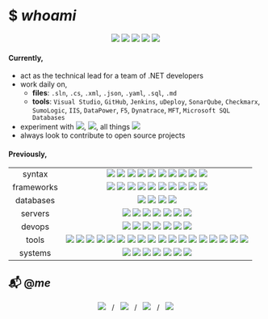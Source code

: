 # $ *whoami*
<p align="center">
 <a href="#"><img src="https://img.shields.io/badge/Full%20Stack-Developer-white?style=flat-square"></a>
 <a href="#"><img src="https://img.shields.io/badge/Open%20Source-Advocate-white?style=flat-square"></a>
 <a href="#"><img src="https://img.shields.io/badge/Clean%20Code-Fanatic-white?style=flat-square"></a>
 <a href="#"><img src="https://img.shields.io/badge/DevOps-Wizard-white?style=flat-square"></a>
 <a href="#"><img src="https://img.shields.io/badge/Shift%20Left-Mentor-white?style=flat-square"></a>
</p>

#### Currently,
* act as the technical lead for a team of .NET developers
* work daily on,
  * **files**: `.sln`, `.cs`, `.xml`, `.json`, `.yaml`, `.sql`, `.md`
  * **tools**: `Visual Studio`, `GitHub`, `Jenkins`, `uDeploy`, `SonarQube`, `Checkmarx`, `SumoLogic`, `IIS`, `DataPower`, `F5`, `Dynatrace`, `MFT`, `Microsoft SQL Databases`
* experiment with <img src="https://img.shields.io/badge/-Next.js-black?style=flat-square&logo=next.js"/>, <img src="https://img.shields.io/badge/-TensorFlow-FF6F00?style=flat-square&logo=tensorflow&logoColor=white"/>, all things <img src="https://img.shields.io/badge/--232F3E?style=flat-square&logo=amazon-aws"/>
* always look to contribute to open source projects

#### Previously,
<table>
 <tr align="center">
  <td>syntax</td>
  <td>
   <img src="https://img.shields.io/badge/-JavaScript-F7DF1E?style=flat-square&logo=javascript&logoColor=black"/>
   <img src="https://img.shields.io/badge/-TypeScript-007ACC?style=flat-square&logo=typescript"/>
   <img src="https://img.shields.io/badge/-Python-3776AB?style=flat-square&logo=Python&logoColor=white"/>
   <img src="https://img.shields.io/badge/-C%20Sharp-00599C?style=flat-square&logo=c%20sharp"/>
   <img src="https://img.shields.io/badge/-.NET-5C2D91?style=flat-square&logo=.net"/>
   <img src="https://img.shields.io/badge/-Java-007396?style=flat-square&logo=java&logoColor=white"/>
   <img src="https://img.shields.io/badge/-HTML5-E34F26?style=flat-square&logo=html5&logoColor=white"/>
   <img src="https://img.shields.io/badge/-CSS3-1572B6?style=flat-square&logo=css3"/>
   <img src="https://img.shields.io/badge/-Sass-CC6699?style=flat-square&logo=sass&logoColor=white"/>
   <img src="https://img.shields.io/badge/-Markdown-black?style=flat-square&logo=markdown&logoColor=white"/>
 </td>
 </tr>
 <tr align="center">
    <td>frameworks</td>
     <td>
      <img src="https://img.shields.io/badge/-React-61DAFB?style=flat-square&logo=react&logoColor=black"/>
      <img src="https://img.shields.io/badge/-Angular-DD0031?style=flat-square&logo=Angular"/>
      <img src="https://img.shields.io/badge/-Bootstrap-563D7C?style=flat-square&logo=bootstrap"/>
      <img src="https://img.shields.io/badge/-Node.js-339933?style=flat-square&logo=Node.js&logoColor=white"/>
      <img src="https://img.shields.io/badge/-Vue.js-4FC08D?style=flat-square&logo=vue.js&logoColor=white"/>
      <img src="https://img.shields.io/badge/-jQuery-0769AD?style=flat-square&logo=jquery&logoColor=white"/>
      <img src="https://img.shields.io/badge/-Django-092E20?style=flat-square&logo=django&logoColor=white"/>
      <img src="https://img.shields.io/badge/-Flask-black?style=flat-square&logo=flask&logoColor=white"/>
      <img src="https://img.shields.io/badge/-Spring-6DB33F?style=flat-square&logo=spring&logoColor=white"/>
      <img src="https://img.shields.io/badge/-Swagger-85EA2D?style=flat-square&logo=swagger&logoColor=black"/>
    </td>
 </tr>
 <tr align="center">
    <td>databases</td>
     <td>
      <img src="https://img.shields.io/badge/-MongoDB-47A248?style=flat-square&logo=mongodb&logoColor=white"/>
      <img src="https://img.shields.io/badge/-MySQL-4479A1?style=flat-square&logo=mysql&logoColor=white"/>
      <img src="https://img.shields.io/badge/-Microsoft%20SQL%20Server-CC2927?style=flat-square&logo=microsoft-sql-server&logoColor=white"/>
      <img src="https://img.shields.io/badge/-Oracle-F80000?style=flat-square&logo=oracle&logoColor=white"/>
    </td>
 </tr>
 <tr align="center">
    <td>servers</td>
     <td>
      <img src="https://img.shields.io/badge/-Digital%20Ocean-darkblue?style=flat-square&logo=digitalocean"/>
      <img src="https://img.shields.io/badge/-Amazon%20AWS-232F3E?style=flat-square&logo=amazon-aws"/>
      <img src="https://img.shields.io/badge/-Google%20Cloud-4285F4?style=flat-square&logo=google-cloud&logoColor=white"/>
      <img src="https://img.shields.io/badge/-Red%20Hat%20Open%20Shift-EE0000?style=flat-square&logo=Red-Hat-Open-Shift"/>
      <img src="https://img.shields.io/badge/-Firebase-FFCA28?style=flat-square&logo=firebase&logoColor=black"/>
      <img src="https://img.shields.io/badge/-nginx-269539?style=flat-square&logo=nginx&logoColor=white"/>
      <img src="https://img.shields.io/badge/-Apache-D22128?style=flat-square&logo=apache&logoColor=white"/>
    </td>
 </tr>
 <tr align="center">
    <td>devops</td>
     <td>
      <img src="https://img.shields.io/badge/-Git-F05032?style=flat-square&logo=git&logoColor=white"/>
      <img src="https://img.shields.io/badge/-GitHub-181717?style=flat-square&logo=github&logoColor=white"/>
      <img src="https://img.shields.io/badge/-GitLab-FCA121?style=flat-square&logo=gitlab&logoColor=black"/>
      <img src="https://img.shields.io/badge/-Jenkins-D24939?style=flat-square&logo=jenkins&logoColor=white"/>
      <img src="https://img.shields.io/badge/-SonarQube-4E9BCD?style=flat-square&logo=sonarqube&logoColor=white"/>
      <img src="https://img.shields.io/badge/-Subversion-809CC9?style=flat-square&logo=subversion&logoColor=white"/>
      <img src="https://img.shields.io/badge/-Azure%20DevOps-0078D7?style=flat-square&logo=azure-devops&logoColor=white"/>
    </td>
 </tr>
 <tr align="center">
    <td>tools</td>
     <td>
      <img src="https://img.shields.io/badge/-Docker-2496ED?style=flat-square&logo=docker&logoColor=white"/>
      <img src="https://img.shields.io/badge/-Visual%20Studio%20Code-4E9BCD?style=flat-square&logo=visual-studio-code&logoColor=white"/>
      <img src="https://img.shields.io/badge/-Visual%20Studio-5C2D91?style=flat-square&logo=visual-studio&logoColor=white"/>
      <img src="https://img.shields.io/badge/-SonarLint-CC2026?style=flat-square&logo=sonarlint&logoColor=white"/>
      <img src="https://img.shields.io/badge/-WebStorm-black?style=flat-square&logo=webstorm&logoColor=white"/>
      <img src="https://img.shields.io/badge/-IntelliJ%20IDEA-black?style=flat-square&logo=intellij-idea&logoColor=white"/>
      <img src="https://img.shields.io/badge/-PyCharm-black?style=flat-square&logo=pycharm&logoColor=white"/>
      <img src="https://img.shields.io/badge/-Eclipse%20IDE-2C2255?style=flat-square&logo=eclipse-ide&logoColor=white"/>
      <img src="https://img.shields.io/badge/-Atom-66595C?style=flat-square&logo=atom&logoColor=white"/>
      <img src="https://img.shields.io/badge/-Jupyter-F37626?style=flat-square&logo=jupyter&logoColor=white"/>
      <img src="https://img.shields.io/badge/-Postman-FF6C37?style=flat-square&logo=postman&logoColor=white"/>
      <img src="https://img.shields.io/badge/-Apache%20Maven-C71A36?style=flat-square&logo=apache-maven&logoColor=white"/>
      <img src="https://img.shields.io/badge/-Gradle-02303A?style=flat-square&logo=gradle&logoColor=white"/>
      <img src="https://img.shields.io/badge/-Dynatrace-1496FF?style=flat-square&logo=dynatrace&logoColor=white"/>
      <img src="https://img.shields.io/badge/-Lighthouse-F44B21?style=flat-square&logo=lighthouse&logoColor=white"/>
      <img src="https://img.shields.io/badge/-Powershell-5391FE?style=flat-square&logo=powershell&logoColor=white"/>
      <img src="https://img.shields.io/badge/-Vagrant-1563FF?style=flat-square&logo=vagrant&logoColor=white"/>
      <img src="https://img.shields.io/badge/-Homebrew-FBB040?style=flat-square&logo=homebrew&logoColor=black"/>
    </td>
 </tr>
 <tr align="center">
    <td>systems</td>
     <td>
      <img src="https://img.shields.io/badge/-MacOS-999?style=flat-square&logo=apple&logoColor=white"/>
      <img src="https://img.shields.io/badge/-Windows-0078D6?style=flat-square&logo=windows&logoColor=white"/>
      <img src="https://img.shields.io/badge/-Ubuntu-E95420?style=flat-square&logo=ubuntu&logoColor=white"/>
      <img src="https://img.shields.io/badge/-Debian-A81D33?style=flat-square&logo=debian&logoColor=white"/>
      <img src="https://img.shields.io/badge/-Raspberry%20Pi-C51A4A?style=flat-square&logo=Raspberry-Pi"/>
      <img src="https://img.shields.io/badge/-iPhone-black?style=flat-square&logo=ios&logoColor=white"/>
      <img src="https://img.shields.io/badge/-Android-3DDC84?style=flat-square&logo=android&logoColor=white"/>
    </td>
 </tr>
</table>

<p align="center">
</p>

## :mailbox_with_mail: @*me*
<p align="center">
 <a href="https://brignano.io" alt="Website Badge"><img src="https://img.shields.io/badge/-brignano.io-grey?style=flat-square&labelColor=grey&logo=google-chrome&logoColor=white&link=https://brignano.io"/></a> &nbsp; / &nbsp;
 <a href="https://linkedin.com/in/brignano" alt="Linkedin Badge"><img src="https://img.shields.io/badge/-brignano-blue?style=flat-square&logo=Linkedin&logoColor=white&link=https://linkedin.com/in/brignano"/></a> &nbsp; / &nbsp;
 <a href="https://twitter.com/brignano_" alt="Twitter Badge"><img src="https://img.shields.io/badge/-@brignano__-1DA1F2?style=flat-square&logo=twitter&logoColor=white&link=https://twitter.com/brignano_"/></a> &nbsp; / &nbsp;
 <a href="mailto:anthonybrignano@gmail.com" alt="Gmail Badge"><img src="https://img.shields.io/badge/-anthonybrignano@gmail.com-c14438?style=flat-square&logo=Gmail&logoColor=white&link=mailto:anthonybrignano@gmail.com)"/></a>
</p>
